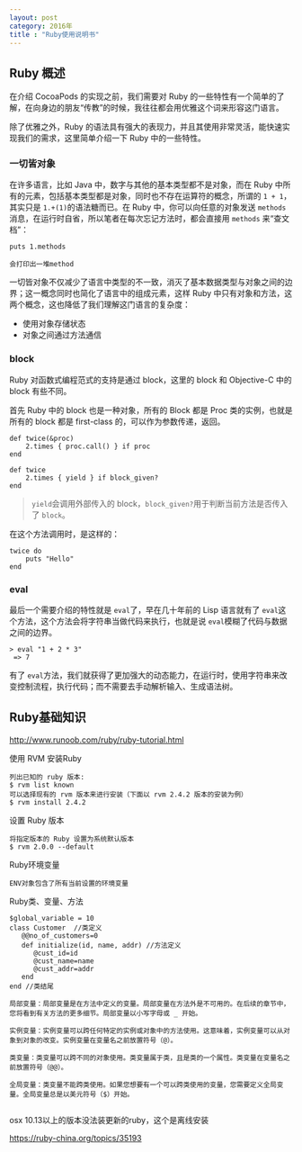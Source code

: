 ```yaml
---
layout: post
category: 2016年
title : "Ruby使用说明书"
---
```




## Ruby 概述

在介绍 CocoaPods 的实现之前，我们需要对 Ruby 的一些特性有一个简单的了解，在向身边的朋友“传教”的时候，我往往都会用优雅这个词来形容这门语言。

除了优雅之外，Ruby 的语法具有强大的表现力，并且其使用非常灵活，能快速实现我们的需求，这里简单介绍一下 Ruby 中的一些特性。

### 一切皆对象

在许多语言，比如 Java 中，数字与其他的基本类型都不是对象，而在 Ruby 中所有的元素，包括基本类型都是对象，同时也不存在运算符的概念，所谓的 `1 + 1`，其实只是 `1.+(1)`的语法糖而已。在 Ruby 中，你可以向任意的对象发送 `methods` 消息，在运行时自省，所以笔者在每次忘记方法时，都会直接用 `methods` 来“查文档”：

```
puts 1.methods

会打印出一堆method
```

一切皆对象不仅减少了语言中类型的不一致，消灭了基本数据类型与对象之间的边界；这一概念同时也简化了语言中的组成元素，这样 Ruby 中只有对象和方法，这两个概念，这也降低了我们理解这门语言的复杂度：

- 使用对象存储状态
- 对象之间通过方法通信

### block

Ruby 对函数式编程范式的支持是通过 block，这里的 block 和 Objective-C 中的 block 有些不同。

首先 Ruby 中的 block 也是一种对象，所有的 Block 都是 Proc 类的实例，也就是所有的 block 都是 first-class 的，可以作为参数传递，返回。

```
def twice(&proc)
    2.times { proc.call() } if proc
end

def twice
    2.times { yield } if block_given?
end
```

> `yield`会调用外部传入的 block，`block_given?`用于判断当前方法是否传入了 `block`。

在这个方法调用时，是这样的：

```
twice do 
    puts "Hello"
end
```

### eval

最后一个需要介绍的特性就是 `eval`了，早在几十年前的 Lisp 语言就有了 `eval`这个方法，这个方法会将字符串当做代码来执行，也就是说 `eval`模糊了代码与数据之间的边界。

```
> eval "1 + 2 * 3"
 => 7
```

有了 `eval`方法，我们就获得了更加强大的动态能力，在运行时，使用字符串来改变控制流程，执行代码；而不需要去手动解析输入、生成语法树。



## Ruby基础知识

http://www.runoob.com/ruby/ruby-tutorial.html

使用 RVM 安装Ruby

```
列出已知的 ruby 版本:
$ rvm list known
可以选择现有的 rvm 版本来进行安装（下面以 rvm 2.4.2 版本的安装为例）
$ rvm install 2.4.2
```

设置 Ruby 版本

```
将指定版本的 Ruby 设置为系统默认版本
$ rvm 2.0.0 --default
```

Ruby环境变量

```
ENV对象包含了所有当前设置的环境变量
```

Ruby类、变量、方法

```
$global_variable = 10
class Customer  //类定义
   @@no_of_customers=0
   def initialize(id, name, addr) //方法定义
      @cust_id=id
      @cust_name=name
      @cust_addr=addr
   end
end //类结尾

局部变量：局部变量是在方法中定义的变量。局部变量在方法外是不可用的。在后续的章节中，您将看到有关方法的更多细节。局部变量以小写字母或 _ 开始。

实例变量：实例变量可以跨任何特定的实例或对象中的方法使用。这意味着，实例变量可以从对象到对象的改变。实例变量在变量名之前放置符号（@）。

类变量：类变量可以跨不同的对象使用。类变量属于类，且是类的一个属性。类变量在变量名之前放置符号（@@）。

全局变量：类变量不能跨类使用。如果您想要有一个可以跨类使用的变量，您需要定义全局变量。全局变量总是以美元符号（$）开始。


```







osx 10.13以上的版本没法装更新的ruby，这个是离线安装

https://ruby-china.org/topics/35193

















